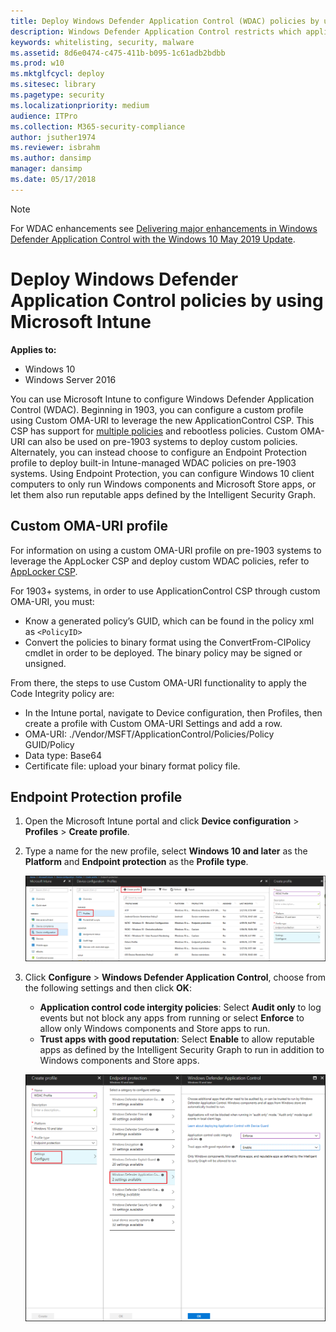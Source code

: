 ```yaml
---
title: Deploy Windows Defender Application Control (WDAC) policies by using Microsoft Intune (Windows 10)
description: Windows Defender Application Control restricts which applications users are allowed to run and the code that runs in the system core.
keywords: whitelisting, security, malware
ms.assetid: 8d6e0474-c475-411b-b095-1c61adb2bdbb
ms.prod: w10
ms.mktglfcycl: deploy
ms.sitesec: library
ms.pagetype: security
ms.localizationpriority: medium
audience: ITPro
ms.collection: M365-security-compliance
author: jsuther1974
ms.reviewer: isbrahm
ms.author: dansimp
manager: dansimp
ms.date: 05/17/2018
---
```


> [!NOTE]
> For WDAC enhancements see [Delivering major enhancements in Windows Defender Application Control with the Windows 10 May 2019 Update](https://www.microsoft.com/security/blog/2019/07/01/). 

# Deploy Windows Defender Application Control policies by using Microsoft Intune

**Applies to:**

-   Windows 10
-   Windows Server 2016

You can use Microsoft Intune to configure Windows Defender Application Control (WDAC). Beginning in 1903, you can configure a custom profile using Custom OMA-URI to leverage the new ApplicationControl CSP. This CSP has support for [multiple policies](deploy-multiple-windows-defender-application-control-policies.md) and rebootless policies. Custom OMA-URI can also be used on pre-1903 systems to deploy custom policies.
Alternately, you can instead choose to configure an Endpoint Protection profile to deploy built-in Intune-managed WDAC policies on pre-1903 systems. Using Endpoint Protection, you can configure Windows 10 client computers to only run Windows components and Microsoft Store apps, or let them also run reputable apps defined by the Intelligent Security Graph.

## Custom OMA-URI profile
For information on using a custom OMA-URI profile on pre-1903 systems to leverage the AppLocker CSP and deploy custom WDAC policies, refer to [AppLocker CSP](https://docs.microsoft.com/windows/client-management/mdm/applocker-csp).

For 1903+ systems, in order to use ApplicationControl CSP through custom OMA-URI, you must:
- Know a generated policy’s GUID, which can be found in the policy xml as `<PolicyID>`
- Convert the policies to binary format using the ConvertFrom-CIPolicy cmdlet in order to be deployed. The binary policy may be signed or unsigned.

From there, the steps to use Custom OMA-URI functionality to apply the Code Integrity policy are:
- In the Intune portal, navigate to Device configuration, then Profiles, then create a profile with Custom OMA-URI Settings and add a row.
- OMA-URI: ./Vendor/MSFT/ApplicationControl/Policies/Policy GUID/Policy
- Data type: Base64
- Certificate file: upload your binary format policy file.

## Endpoint Protection profile
1. Open the Microsoft Intune portal and click **Device configuration** > **Profiles** > **Create profile**.

3. Type a name for the new profile, select **Windows 10 and later** as the **Platform** and **Endpoint protection** as the **Profile type**.  

   ![Configure profile](images/wdac-intune-create-profile-name.png)

4. Click **Configure** > **Windows Defender Application Control**, choose from the following settings and then click **OK**:

   - **Application control code intergity policies**: Select **Audit only** to log events but not block any apps from running or select **Enforce** to allow only Windows components and Store apps to run.  
   - **Trust apps with good reputation**: Select **Enable** to allow reputable apps as defined by the Intelligent Security Graph to run in addition to Windows components and Store apps.

   ![Configure WDAC](images/wdac-intune-wdac-settings.png)
